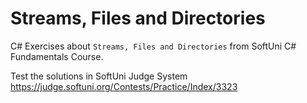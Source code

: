 # Streams, Files and Directories

C# Exercises about `Streams, Files and Directories` from SoftUni C# Fundamentals Course.

Test the solutions in SoftUni Judge System https://judge.softuni.org/Contests/Practice/Index/3323
